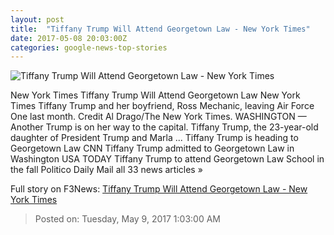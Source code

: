 ```yaml
---
layout: post
title:  "Tiffany Trump Will Attend Georgetown Law - New York Times"
date: 2017-05-08 20:03:00Z
categories: google-news-top-stories
---
```


![Tiffany Trump Will Attend Georgetown Law - New York Times](https://static01.nyt.com/images/2017/05/09/us/09tiffany/09tiffany-facebookJumbo.jpg)

New York Times Tiffany Trump Will Attend Georgetown Law New York Times Tiffany Trump and her boyfriend, Ross Mechanic, leaving Air Force One last month. Credit Al Drago/The New York Times. WASHINGTON — Another Trump is on her way to the capital. Tiffany Trump, the 23-year-old daughter of President Trump and Marla ... Tiffany Trump is heading to Georgetown Law CNN Tiffany Trump admitted to Georgetown Law in Washington USA TODAY Tiffany Trump to attend Georgetown Law School in the fall Politico Daily Mail all 33 news articles »


Full story on F3News: [Tiffany Trump Will Attend Georgetown Law - New York Times](http://www.f3nws.com/n/k2mspE)

> Posted on: Tuesday, May 9, 2017 1:03:00 AM
